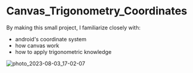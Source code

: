 # Canvas_Trigonometry_Coordinates

 By making this small project, I familiarize closely with:
 - android's coordinate system
 - how canvas work
 - how to apply trigonometric knowledge


![photo_2023-08-03_17-02-07](https://github.com/Mirjalol92/Canvas_Trigonometry_Coordinates/assets/52393585/97ab67f9-526b-4ea7-8785-a0afeb52aee7)
